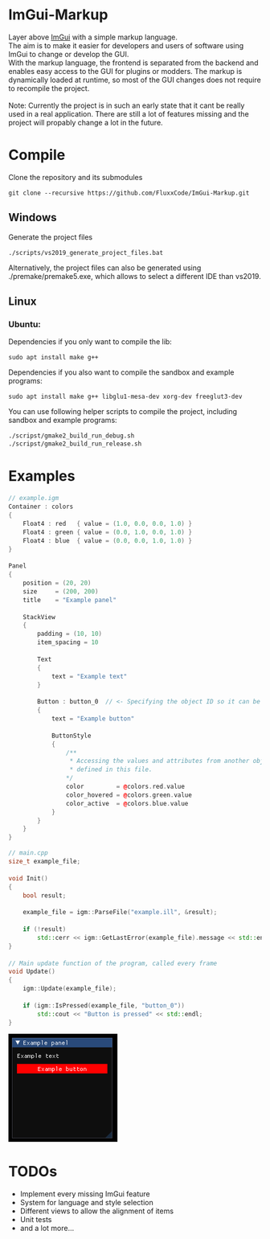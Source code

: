 # ImGui-Markup
Layer above [ImGui](https://github.com/ocornut/imgui) with a simple markup language. <br/> The aim is to make it easier for developers and users of software using ImGui to change or develop the GUI. <br/>
With the markup language, the frontend is separated from the backend and enables easy access to the GUI for plugins or modders.
The markup is dynamically loaded at runtime, so most of the GUI changes does not require to recompile the project.<br/><br/>
Note: Currently the project is in such an early state that it cant be really used in a real application. There are still a lot of features missing and the project will propably change a lot in the future.
# Compile
Clone the repository and its submodules
```
git clone --recursive https://github.com/FluxxCode/ImGui-Markup.git
```
## Windows
Generate the project files
```
./scripts/vs2019_generate_project_files.bat
```
Alternatively, the project files can also be generated using ./premake/premake5.exe, which allows to select a different IDE than vs2019.
## Linux
### Ubuntu:
Dependencies if you only want to compile the lib:
```
sudo apt install make g++
```
Dependencies if you also want to compile the sandbox and example programs:
```
sudo apt install make g++ libglu1-mesa-dev xorg-dev freeglut3-dev
```
You can use following helper scripts to compile the project, including sandbox and example programs:
```
./scripst/gmake2_build_run_debug.sh
./scripst/gmake2_build_run_release.sh
```
# Examples
```cpp
// example.igm
Container : colors
{
    Float4 : red   { value = (1.0, 0.0, 0.0, 1.0) }
    Float4 : green { value = (0.0, 1.0, 0.0, 1.0) }
    Float4 : blue  { value = (0.0, 0.0, 1.0, 1.0) }
}

Panel
{
    position = (20, 20)
    size     = (200, 200)
    title    = "Example panel"

    StackView
    {
        padding = (10, 10)
        item_spacing = 10

        Text
        {
            text = "Example text"
        }

        Button : button_0  // <- Specifying the object ID so it can be accessed from the backend
        {
            text = "Example button"

            ButtonStyle
            {
                /**
                 * Accessing the values and attributes from another object
                 * defined in this file.
                */
                color         = @colors.red.value
                color_hovered = @colors.green.value
                color_active  = @colors.blue.value
            }
        }
    }
}
```
```cpp
// main.cpp
size_t example_file;

void Init()
{
    bool result;

    example_file = igm::ParseFile("example.ill", &result);

    if (!result)
        std::cerr << igm::GetLastError(example_file).message << std::endl;
}

// Main update function of the program, called every frame
void Update()
{
    igm::Update(example_file);

    if (igm::IsPressed(example_file, "button_0"))
        std::cout << "Button is pressed" << std::endl;
}
```
![ExampleImage](doc/img/readme_example_0.png)
# TODOs
- Implement every missing ImGui feature
- System for language and style selection
- Different views to allow the alignment of items
- Unit tests
- and a lot more...
